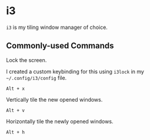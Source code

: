 # i3

`i3` is my tiling window manager of choice.

## Commonly-used Commands

Lock the screen.

I created a custom keybinding for this using `i3lock` in my
`~/.config/i3/config` file.

```text
Alt + x
```

Vertically tile the new opened windows.

```text
Alt + v
```

Horizontally tile the newly opened windows.

```text
Alt + h
```
